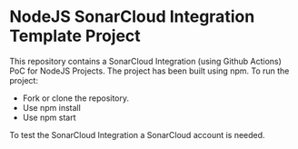# NodeJS SonarCloud Integration Template Project

This repository contains a SonarCloud Integration (using Github Actions) PoC for NodeJS Projects. The project has been built using npm. 
To run the project: 
- Fork or clone the repository.
- Use npm install
- Use npm start

To test the SonarCloud Integration a SonarCloud account is needed.
